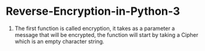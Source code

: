 # Reverse-Encryption-in-Python-3

1. The first function is called encryption, it takes as a parameter a message that will be encrypted, the function will start by taking a Cipher which is an empty character string.
